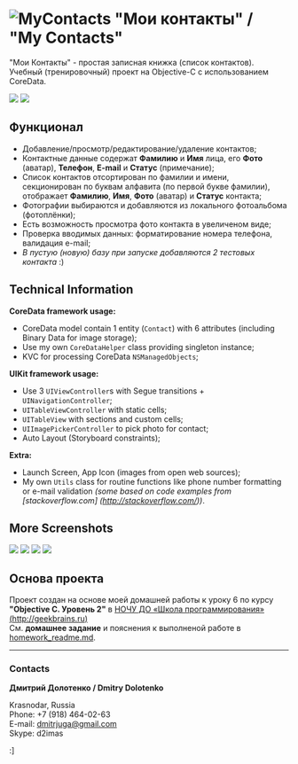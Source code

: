 # ![MyContacts](https://github.com/DmitrJuga/MyContacts/blob/master/myContacts/Images.xcassets/AppIcon.appiconset/mzl.fbquoxfc-29@2x.png) "Мои контакты" / "My Contacts"

"Мои Контакты" - простая записная книжка (cписок контактов).    
Учебный (тренировочный) проект на Objective-C c использованием CoreData.

![](https://github.com/DmitrJuga/MyContacts/blob/master/screenshots/screenshot1.png)
![](https://github.com/DmitrJuga/MyContacts/blob/master/screenshots/screenshot2.png)

## Функционал

- Добавление/просмотр/редактирование/удаление контактов;
- Контактные данные содержат **Фамилию** и **Имя** лица, его **Фото** (аватар), **Телефон**, **E-mail** и **Статус** (примечание);
- Список контактов отсортирован по фамилии и имени, секционирован по буквам алфавита (по первой букве фамилии), отображает **Фамилию**, **Имя**, **Фото** (аватар) и **Статус** контакта;
- Фотографии выбираются и добавляются из локального фотоальбома (фотоплёнки);
- Есть возможность просмотра фото контакта в увеличеном виде;
- Проверка вводимых данных: форматирование номера телефона, валидация e-mail;
- *В пустую (новую) базу при запуске добавляются 2 тестовых контакта* :)

## Technical Information

**CoreData framework usage:**
- CoreData model contain 1 entity (`Сontact`) with 6 attributes (including Binary Data for image storage);
- Use my own `CoreDataHelper` class providing singleton instance;
- KVC for processing CoreData `NSManagedObjects`;   

**UIKit framework usage:**
- Use 3 `UIViewController`s with Segue transitions + `UINavigationController`;
- `UITableViewController` with static cells;
- `UITableView` with sections and custom cells;
- `UIImagePickerController` to pick photo for contact;
- Auto Layout (Storyboard constraints);   

**Extra:**
- Launch Screen, App Icon (images from open web sources);
- My own `Utils` class for routine functions like phone number formatting or e-mail validation _(some based on code examples from [stackoverflow.com] (http://stackoverflow.com/))_.

## More Screenshots

![](https://github.com/DmitrJuga/MyContacts/blob/master/screenshots/screenshot3.png)
![](https://github.com/DmitrJuga/MyContacts/blob/master/screenshots/screenshot6.png)
![](https://github.com/DmitrJuga/MyContacts/blob/master/screenshots/screenshot4.png)
![](https://github.com/DmitrJuga/MyContacts/blob/master/screenshots/screenshot5.png)


## Основа проекта

Проект создан на основе моей домашней работы к уроку 6 по курсу **"Objective C. Уровень 2"** в [НОЧУ ДО «Школа программирования» (http://geekbrains.ru)](http://geekbrains.ru/)   
См. **домашнее задание** и пояснения к выполненой работе в [homework_readme.md](https://github.com/DmitrJuga/MyContacts/blob/master/homework_readme.md).

---

### Contacts

**Дмитрий Долотенко / Dmitry Dolotenko**

Krasnodar, Russia   
Phone: +7 (918) 464-02-63   
E-mail: <dmitrjuga@gmail.com>   
Skype: d2imas

:]

